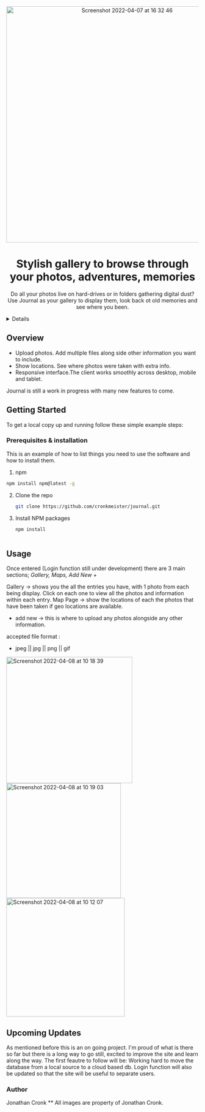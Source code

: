 <div align="center">
<img width="617" center alt="Screenshot 2022-04-07 at 16 32 46" src="https://user-images.githubusercontent.com/79999166/162335881-acbe6b28-3769-4483-b4d5-eaf8a9e2ce2e.png">



# Stylish gallery to browse through your photos, adventures, memories
  
Do all your photos live on hard-drives or in folders gathering digital dust? Use Journal as your gallery to display them, look back ot old memories and see where you been. 
  
</div>



<details>
  <ul>
    <li><a href="#overview">Overiew</a></li>
  <li><a href="#getting-started">Getting Started</a></li> 
    <li><a href="#usage">Usage</a></li>
  <li><a href="#upcoming-updates">Upcoming Updates</a></li>
</ul>
    </details>  
    
   


## Overview 
<div/>

* Upload photos. Add multiple files along side other information you want to include.
* Show locations. See where photos were taken with extra info.
* Responsive interface.The client works smoothly across desktop, mobile and tablet.
  
<p>Journal is still a work in progress with many new features to come.</p>
</div>    

<!-- GETTING STARTED -->
## Getting Started

To get a local copy up and running follow these simple example steps:

### Prerequisites & installation 

This is an example of how to list things you need to use the software and how to install them.
1. npm
  ```sh
  npm install npm@latest -g
  ```
2. Clone the repo
   ```sh
   git clone https://github.com/cronkmeister/journal.git
   ```
3. Install NPM packages
   ```sh
   npm install
   
   
   
<!-- USAGE -->
## Usage 

Once entered (Login function still under development) there are 3 main sections; 
_Gallery,
Maps,
Add New +_

Gallery -> shows you the all the entries you have, with 1 photo from each being display. Click on each one to view all the photos and information within each entry. 
Map Page -> show the locations of each the photos that have been taken if geo locations are available. 
+ add new -> this is where to upload any photos alongside any other information. 

accepted file format :
* jpeg || jpg || png || gif


<div>
<img width="330" alt="Screenshot 2022-04-08 at 10 18 39" src="https://user-images.githubusercontent.com/79999166/162490719-0a77c241-ec64-45c1-adcd-aca8472961f4.png">
  
<img width="300" alt="Screenshot 2022-04-08 at 10 19 03" src="https://user-images.githubusercontent.com/79999166/162490772-8ebb3117-ae7a-426c-811d-64bbcae4bea8.png">
  
<img width="310" alt="Screenshot 2022-04-08 at 10 12 07" src="https://user-images.githubusercontent.com/79999166/162489877-ede93ee9-4428-4a39-a9b7-593d36846136.png">  

  
</div>

## Upcoming Updates 

As mentioned before this is an on going project. I'm proud of what is there so far but there is a long way to go still, excited to improve the site and learn along the way. The first feautre to follow will be:
Working hard to move the database from a local source to a cloud based db. 
Login function will also be updated so that the site will be useful to separate users.

   
### Author 
Jonathan Cronk
** All images are property of Jonathan Cronk.
